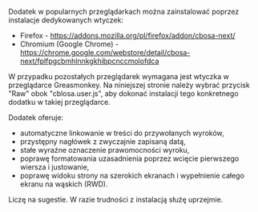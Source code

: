 Dodatek w popularnych przeglądarkach można zainstalować poprzez instalacje dedykowanych wtyczek:
 - Firefox - https://addons.mozilla.org/pl/firefox/addon/cbosa-next/
 - Chromium (Google Chrome) -  https://chrome.google.com/webstore/detail/cbosa-next/fplfpgcbmhlnnkgkhibpcnccmolofdca

W przypadku pozostałych przeglądarek wymagana jest wtyczka w przeglądarce Greasmonkey. Na niniejszej stronie należy wybrać przycisk "Raw" obok "cblosa.user.js", aby dokonać instalacji tego konkretnego dodatku w takiej przeglądarce.

Dodatek oferuje:
- automatyczne linkowanie w treści do przywołanych wyroków,
- przystępny nagłówek z zwyczajnie zapisaną datą,
- stałe wyraźne oznaczenie prawomocności wyroku,
- poprawę formatowania uzasadnienia poprzez wcięcie pierwszego wiersza i justowanie,
- poprawę widoku strony na szerokich ekranach i wypełnienie całego ekranu na wąskich (RWD).

Liczę na sugestie. W razie trudności z instalacją służę uprzejmie.

